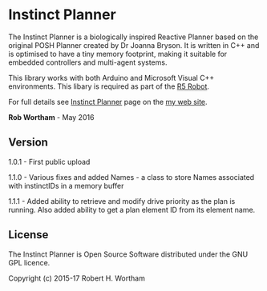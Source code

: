 # Instinct Planner

The Instinct Planner is a biologically inspired Reactive Planner based on the original POSH Planner created by Dr Joanna Bryson. It is written in C++ and is optimised to have a tiny memory footprint, making it suitable for embedded controllers and multi-agent systems.

This library works with both Arduino and Microsoft Visual C++ environments. This libary is required as part of the [R5 Robot].

For full details see [Instinct Planner] page on the [my web site].

**Rob Wortham** - May 2016

Version
------
1.0.1 - First public upload

1.1.0 - Various fixes and added Names - a class to store Names associated with instinctIDs in a memory buffer

1.1.1 - Added ability to retrieve and modify drive priority as the plan is running. Also added ability to get a plan element ID from its element name.


License
----
The Instinct Planner is Open Source Software distributed under the GNU GPL licence.

Copyright (c) 2015-17 Robert H. Wortham

   [Instinct Planner]: <http://www.robwortham.com/instinct-planner/>
   [R5 Robot]: <http://www.robwortham.com/r5-robot/>
   [my web site]: <http://www.robwortham.com>

